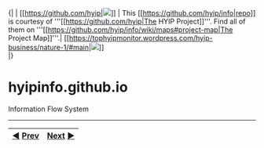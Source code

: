 {|
| [[https://github.com/hyip|<img src="https://avatars1.githubusercontent.com/u/8466209?v=3&s=20">]]
| This [[https://github.com/hyip/info|repo]] is courtesy of '''[[https://github.com/hyip|The HYIP Project]]'''. Find all of them on '''[[https://github.com/hyip/info/wiki/maps#project-map|The Project Map]]'''.| [[https://tophyipmonitor.wordpress.com/hyip-business/nature-1/#main|<img src="https://tophyipmonitor.files.wordpress.com/2015/06/cow.png?w=20">]]  
|}
# hyipinfo.github.io
Information Flow System


***
|[:arrow_backward:](https://github.com/hyip/info) [Prev](https://github.com/hyip/info)|[Next](https://github.com/hyipinfo/hyipinfo.github.io/wiki/Home) [:arrow_forward:](https://github.com/hyipinfo/hyipinfo.github.io/wiki/Home)|
|:----|----:|
